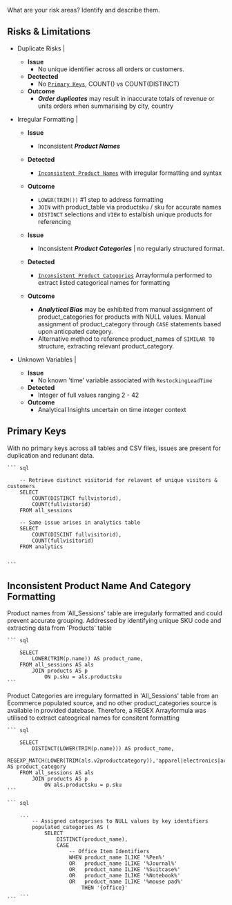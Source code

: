 What are your risk areas? Identify and describe them.

## Risks & Limitations

- Duplicate Risks | 
    - **Issue**
        - No unique identifier across all orders or customers.
    - **Dectected**
        - No [`Primary Keys`](#primary-keys), COUNT() vs COUNT(DISTINCT) 
    - **Outcome**
        - ***Order duplicates*** may result in inaccurate totals of revenue or units orders when summarising by city, country
        

- Irregular Formatting |

    - **Issue**
        - Inconsistent ***Product Names***
    - **Detected**
        - [`Inconsistent Product Names`](#inconsistent-product-name-and-category-formatting) with irregular formatting and syntax
    - **Outcome**
        - `LOWER(TRIM())` #1 step to address formatting
        - `JOIN` with product_table via productsku / sku for accurate names
        - `DISTINCT` selections and `VIEW` to estalbish unique products for referencing

    - **Issue**
        - Inconsistent ***Product Categories*** | no regularly structured format. 
    - **Detected**
        - [`Inconsistent Product Categories`](#inconsistent-product-name-and-category-formatting) Arrayformula performed to extract listed categorical names for formatting
    - **Outcome**
        - ***Analytical Bias*** may be exhibited from manual assignment of product_categories for products with NULL values. 
            Manual assignment of product_category through `CASE` statements based upon anticpated category. 
        - Alternative method to reference product_names of `SIMILAR TO` structure, extracting relevant product_category.


- Unknown Variables |
    -  **Issue**
        - No known 'time' variable associated with `RestockingLeadTime`
    - **Detected**
        - Integer of full values ranging 2 - 42
    - **Outcome**
        - Analytical Insights uncertain on time integer context


## Primary Keys
With no primary keys across all tables and CSV files, issues are present for duplication and redunant data. 

    ``` sql

        -- Retrieve distinct visitorid for relavent of unique visitors & customers
        SELECT 
            COUNT(DISTINCT fullvistorid),
            COUNT(fullvistorid)
        FROM all_sessions
       
        -- Same issue arises in analytics table
        SELECT
            COUNT(DISCINT fullvisitorid),
            COUNT(fullvisitorid)
        FROM analytics
             

    ```

## Inconsistent Product Name And Category Formatting
Product names from 'All_Sessions' table are irregularly formatted and could prevent accurate grouping.
Addressed by identifying unique SKU code and extracting data from 'Products' table
   
    ``` sql

        SELECT
            LOWER(TRIM(p.name)) AS product_name,
        FROM all_sessions AS als
            JOIN products AS p
                ON p.sku = als.productsku
    ```

Product Categories are irregulary formatted in 'All_Sessions' table from an Ecommerce populated source, and no other product_categories source is available in provided datebase.
Therefore, a REGEX Arrayformula was utilised to extract cateogrical names for consitent formatting

    ``` sql

        SELECT 
            DISTINCT(LOWER(TRIM(p.name))) AS product_name,
            REGEXP_MATCH(LOWER(TRIM(als.v2productcategory)),'apparel|electronics|accessories|bags|office|kids|lifestyle|drinkware') AS product_category
        FROM all_sessions AS als
            JOIN products AS p
                ON als.productsku = p.sku
    ```

    ``` sql

        ...
            -- Assigned categorises to NULL values by key identifiers
            populated_categories AS (
                SELECT
                    DISTINCT(product_name),
                    CASE
                        -- Office Item Identifiers
                        WHEN product_name ILIKE '%Pen%' 
                        OR 	 product_name ILIKE '%Journal%' 
                        OR 	 product_name ILIKE '%Suitcase%'
                        OR 	 product_name ILIKE '%Notebook%' 
                        OR 	 product_name ILIKE '%mouse pad%' 
                            THEN '{office}'
        ...
    ```
